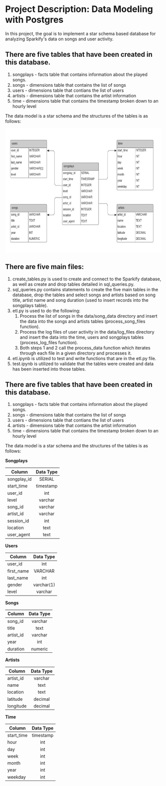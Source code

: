 # Project Description: Data Modeling with Postgres

In this project, the goal is to implement a star schema based database for analyzing Sparkify's data on songs and user activity.

## There are five tables that have been created in this database.

1. songplays - facts table that contains information about the played songs.
2. songs - dimensions table that contains the list of songs
3. users - dimensions table that contians the list of users
4. artists - dimensions table that contains the artist information
5. time - dimensions table that contains the timestamp broken down to an hourly level

The data model is a star schema and the structures of the tables is as follows:

<p>
    <img src="data_model_postgres.png" width="600" height="400" />
</p>

## There are five main files: 

1. create_tables.py is used to create and connect to the Sparkify database, as well as create and drop tables detailed in sql_queries.py.
2. sql_queries.py contains statements to create the five main tables in the database, drop the tables and select songs and artists based on song title, artist name and song duration (used to insert records into the songplays table). 
3. etl.py is used to do the following: 
    1. Process the list of songs in the data/song_data directory and insert the data into the songs and artists tables (process_song_files function). 
    2. Process the log files of user activity in the data/log_files directory and insert the data into the time, users and songplays tables (process_log_files function).
    3. Both steps 1 and 2 call the process_data function which iterates through each file in a given directory and processes it.
4. etl.ipynb is utilized to test and write functions that are in the etl.py file.
5. test.ipynb is utilized to validate that the tables were created and data has been inserted into those tables.
    
## There are five tables that have been created in this database.

1. songplays - facts table that contains information about the played songs.
2. songs - dimensions table that contains the list of songs
3. users - dimensions table that contians the list of users
4. artists - dimensions table that contains the artist information
5. time - dimensions table that contains the timestamp broken down to an hourly level

The data model is a star schema and the structures of the tables is as follows:

**Songplays**

| Column        | Data Type       
| ------------- |:-------------:|
| songplay_id   | SERIAL        |
| start_time    | timestamp     | 
| user_id       | int           |  
| level         | varchar       |
| song_id       | varchar       | 
| artist_id     | varchar       |  
| session_id    | int           |
| location      | text          | 
| user_agent    | text          |  

**Users**

| Column        | Data Type       
| ------------- |:-------------:|
| user_id       | int           | 
| first_name    | VARCHAR       | 
| last_name     | int           |  
| gender        | varchar(1)    |
| level         | varchar       |
 
**Songs**

| Column        | Data Type       
| ------------- |:-------------:|
| song_id       | varchar       | 
| title         | text          | 
| artist_id     | varchar       | 
| year          | int           |
| duration      | numeric       |

**Artists**

| Column        | Data Type       
| ------------- |:-------------:|
| artist_id     | varchar       |  
| name          | text          | 
| location      | text          | 
| latitude      | decimal       |
| longitude     | decimal       |

**Time**

| Column        | Data Type       
| ------------- |:-------------:|
| start_time    | timestamp     | 
| hour          | int           | 
| day           | int           | 
| week          | int           |
| month         | int           |
| year          | int           |
| weekday       | int           |



